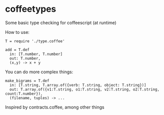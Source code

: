 coffeetypes
===========

Some basic type checking for coffeescript (at runtime)

How to use:

    T = require './type.coffee'

    add = T.def
      in: [T.number, T.number]
      out: T.number,
      (x,y) -> x + y

You can do more complex things:

    make_bigrams = T.def
      in: [T.string, T.array.of({verb: T.string, object: T.string})]
      out: T.array.of({v1:T.string, o1:T.string, v2:T.string, o2:T.string, count:T.number}),
      (filename, tuples) -> ...

Inspired by contracts.coffee, among other things
